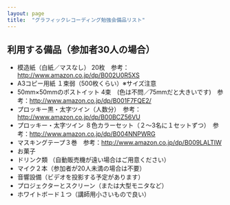 ```yaml
---
layout: page
title:  "グラフィックレコーディング勉強会備品リスト"
---
```


利用する備品（参加者30人の場合）
---

- 模造紙（白紙／マスなし） 20枚　<span>参考：<a href="http://www.amazon.co.jp/dp/B002U0R5XS">http://www.amazon.co.jp/dp/B002U0R5XS</a></span>
- A3コピー用紙 １束弱（500枚くらい）※サイズ注意
- 50mm×50mmのポストイット 4束　(色は不問／75mmだと大きいです)　<span>参考：<a href="http://www.amazon.co.jp/dp/B001F7FQE2/">http://www.amazon.co.jp/dp/B001F7FQE2/</a></span>
- プロッキー黒・太字ツイン（人数分）　<span>参考：<a href="http://www.amazon.co.jp/dp/B00BCZ56VU">http://www.amazon.co.jp/dp/B00BCZ56VU</a></span>
- プロッキー・太字ツイン ８色カラーセット（２〜3名に１セットずつ）　<span>参考：<a href="http://www.amazon.co.jp/dp/B004NNPWRG">http://www.amazon.co.jp/dp/B004NNPWRG</a></span>
- マスキングテープ３巻　<span>参考：<a href="http://www.amazon.co.jp/dp/B009LALTIW">http://www.amazon.co.jp/dp/B009LALTIW</a></span>
- お菓子
- ドリンク類 （自動販売機が遠い場合はご用意ください）
- マイク２本（参加者が20人未満の場合は不要）
- 音響設備（ビデオを投影する予定があります）
- プロジェクターとスクリーン（または大型モニタなど）
- ホワイトボード１つ（講師用小さいもので良い）
